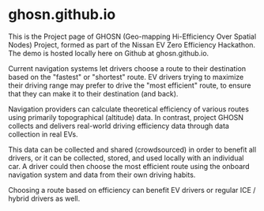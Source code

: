 ghosn.github.io
===============

This is the Project page of GHOSN (Geo-mapping Hi-Efficiency Over Spatial Nodes) Project, formed as part of the Nissan EV Zero Efficiency Hackathon.  The demo is hosted locally here on Github at ghosn.github.io.

Current navigation systems let drivers choose a route to their destination based on the "fastest" or "shortest" route.  EV drivers trying to maximize their driving range may prefer to drive the "most efficient" route, to ensure that they can make it to their destination (and back).

Navigation providers can calculate theoretical efficiency of various routes using primarily topographical (altitude) data. In contrast, project GHOSN collects and delivers real-world driving efficiency data through data collection in real EVs.

This data can be collected and shared (crowdsourced) in order to benefit all drivers, or it can be collected, stored, and used locally with an individual car. A driver could then choose the most efficient route using the onboard navigation system and data from their own driving habits.

Choosing a route based on efficiency can benefit EV drivers or regular ICE / hybrid drivers as well.




